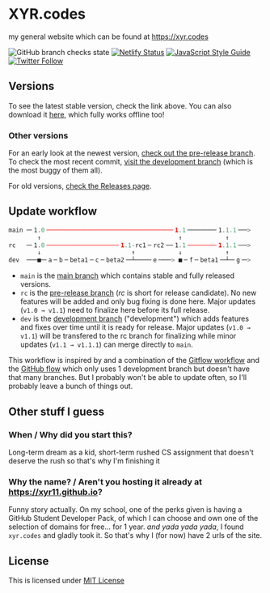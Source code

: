 # XYR.codes
my general website which can be found at <https://xyr.codes>

![GitHub branch checks state](https://img.shields.io/github/checks-status/xyr11/xyr11.github.com/main?logo=github&style=flat-square) [![Netlify Status](https://api.netlify.com/api/v1/badges/58f1ecc1-7536-4cf3-a90e-a5b50228043a/deploy-status)](https://app.netlify.com/sites/xyrcodes/deploys) [![JavaScript Style Guide](https://img.shields.io/badge/code_style-standard-brightgreen.svg?style=flat-square)](https://standardjs.com) [![Twitter Follow](https://img.shields.io/twitter/follow/xy_rus?color=brightgreen&logo=twitter&style=flat-square)](https://twitter.com/xy_rus)

## Versions
To see the latest stable version, check the link above. You can also download it [here](https://github.com/xyr11/xyr11.github.com/archive/refs/heads/main.zip), which fully works offline too!

### Other versions
For an early look at the newest version, [check out the pre-release branch](https://github.com/xyr11/xyr11.github.com/tree/pre-release). To check the most recent commit, [visit the development branch](https://github.com/xyr11/xyr11.github.com/tree/development) (which is the most buggy of them all).

For old versions, [check the Releases page](https://github.com/xyr11/xyr11.github.com/releases).

## Update workflow
```js
main ─╴1.0╶──────────────────────────────────╴1.1╶───────╴1.1.1╶──>
        ↑                                      ↑            ↑
rc   ─╴1.0╶───────────────────╴1.1-rc1╶╴rc2╶─╴1.1╶───────╴1.1.1╶──>
        ↓                         ↑            ↓            ↑
dev  ───■─╴a╶╴b╶╴beta1╶╴c╶╴beta2╶─┴────╴e╶───> ■╶╴f╶╴beta1╶─┴─╴g╶─>
```
+ `main` is the <u>main branch</u> which contains stable and fully released versions.
+ `rc` is the <u>pre-release branch</u> (*rc* is short for release candidate). No new features will be added and only bug fixing is done here. Major updates (`v1.0 → v1.1`) need to finalize here before its full release.
+ `dev` is the <u>development branch</u> ("development") which adds features and fixes over time until it is ready for release. Major updates (`v1.0 → v1.1`) will be transfered to the rc branch for finalizing while minor updates (`v1.1 → v1.1.1`) can merge directly to `main`.

This workflow is inspired by and a combination of the [Gitflow workflow](https://www.atlassian.com/git/tutorials/comparing-workflows/gitflow-workflow) and the [GitHub flow](https://guides.github.com/introduction/flow/) which only uses 1 development branch but doesn't have that many branches. But I probably won't be able to update often, so I'll probably leave a bunch of things out.

## Other stuff I guess

### When / Why did you start this?
Long-term dream as a kid, short-term rushed CS assignment that doesn't deserve the rush so that's why I'm finishing it

### Why the name? / Aren't you hosting it already at <https://xyr11.github.io>?
Funny story actually. On my school, one of the perks given is having a GitHub Student Developer Pack, of which I can choose and own one of the selection of domains for free... for 1 year. *and yada yada yada*, I found `xyr.codes` and gladly took it. So that's why I (for now) have 2 urls of the site.

## License
This is licensed under [MIT License](https://github.com/xyr11/xyr11.github.com/blob/main/LICENSE)
